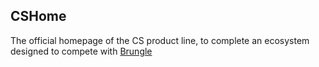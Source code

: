 ## CSHome

The official homepage of the CS product line, to complete an ecosystem designed to compete with [Brungle](https://brungle.pages.dev)
